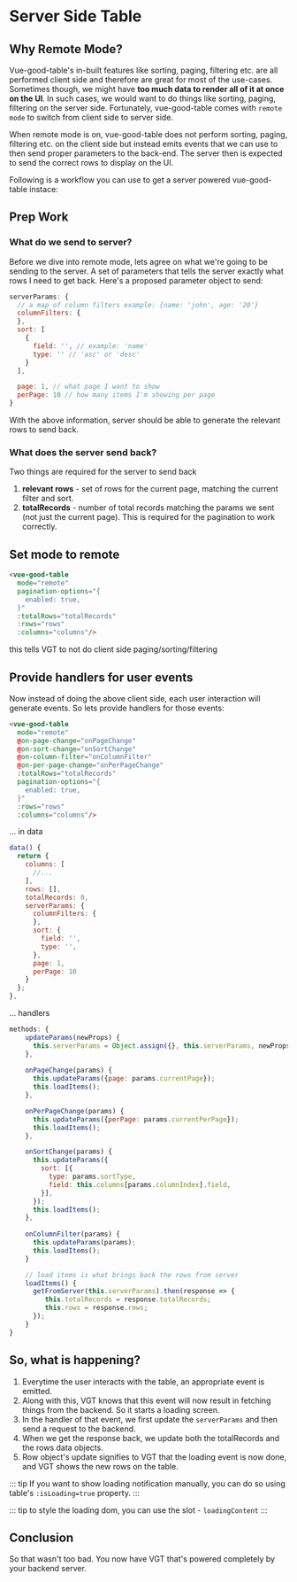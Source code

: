 # Server Side Table

## Why Remote Mode?

Vue-good-table's in-built features like sorting, paging, filtering etc. are all performed client side and therefore are great for most of the use-cases. Sometimes though, we might have **too much data to render all of it at once on the UI**. In such cases, we would want to do things like sorting, paging, filtering on the server side. Fortunately, vue-good-table comes with `remote mode` to switch from client side to server side. 

When remote mode is on, vue-good-table does not perform sorting, paging, filtering etc. on the client side but instead emits events that we can use to then send proper parameters to the back-end. The server then is expected to send the correct rows to display on the UI. 

Following is a workflow you can use to get a server powered vue-good-table instace: 

## Prep Work
### What do we send to server?

Before we dive into remote mode, lets agree on what we're going to be sending to the server. A set of parameters that tells the server exactly what rows I need to get back. Here's a proposed parameter object to send: 

```js
serverParams: {
  // a map of column filters example: {name: 'john', age: '20'}
  columnFilters: {
  },
  sort: [
    {
      field: '', // example: 'name'
      type: '' // 'asc' or 'desc'
    }
  ],

  page: 1, // what page I want to show
  perPage: 10 // how many items I'm showing per page
}
```
With the above information, server should be able to generate the relevant rows to send back.

### What does the server send back?
Two things are required for the server to send back 
1. **relevant rows** - set of rows for the current page, matching the current filter and sort. 
2. **totalRecords** - number of total records matching the params we sent (not just the current page). This is required for the pagination to work correctly.

## Set mode to remote

```html
<vue-good-table
  mode="remote"
  pagination-options="{
    enabled: true,
  }"
  :totalRows="totalRecords"
  :rows="rows"
  :columns="columns"/>
```
this tells VGT to not do client side paging/sorting/filtering

## Provide handlers for user events

Now instead of doing the above client side, each user interaction will generate events. So lets provide handlers for those events:
```html
<vue-good-table
  mode="remote"
  @on-page-change="onPageChange"
  @on-sort-change="onSortChange"
  @on-column-filter="onColumnFilter"
  @on-per-page-change="onPerPageChange"
  :totalRows="totalRecords"
  pagination-options="{
    enabled: true,
  }"
  :rows="rows"
  :columns="columns"/>
```

... in data
```javascript
data() {
  return {
    columns: [
      //...
    ],
    rows: [],
    totalRecords: 0,
    serverParams: {
      columnFilters: {
      },
      sort: {
        field: '', 
        type: '',
      },
      page: 1, 
      perPage: 10
    }
  }; 
},
```

... handlers

```javascript
methods: {
    updateParams(newProps) {
      this.serverParams = Object.assign({}, this.serverParams, newProps);
    },
    
    onPageChange(params) {
      this.updateParams({page: params.currentPage});
      this.loadItems();
    },

    onPerPageChange(params) {
      this.updateParams({perPage: params.currentPerPage});
      this.loadItems();
    },

    onSortChange(params) {
      this.updateParams({
        sort: [{
          type: params.sortType,
          field: this.columns[params.columnIndex].field,
        }],
      });
      this.loadItems();
    },
    
    onColumnFilter(params) {
      this.updateParams(params);
      this.loadItems();
    }

    // load items is what brings back the rows from server
    loadItems() {
      getFromServer(this.serverParams).then(response => {
         this.totalRecords = response.totalRecords;
         this.rows = response.rows;
      });
    }
}
```

## So, what is happening?
1. Everytime the user interacts with the table, an appropriate event is emitted.
1. Along with this, VGT knows that this event will now result in fetching things from the backend. So it starts a loading screen. 
1. In the handler of that event, we first update the `serverParams` and then send a request to the backend. 
1. When we get the response back, we update both the totalRecords and the rows data objects. 
1. Row object's update signifies to VGT that the loading event is now done, and VGT shows the new rows on the table. 

::: tip
If you want to show loading notification manually, you can do so using table's `:isLoading=true` property.
:::

::: tip
to style the loading dom, you can use the slot - `loadingContent`
:::

## Conclusion
So that wasn't too bad. You now have VGT that's powered completely by your backend server.

